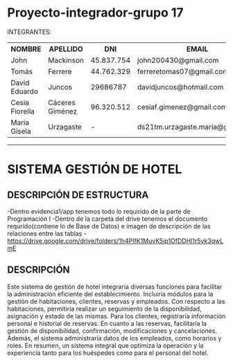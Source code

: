 # Proyecto-integrador-grupo 17
 INTEGRANTES:
 <table style="width: 100%;">
  <tr>
   <th>
    NOMBRE
   </th>
   <th>
    APELLIDO
   </th>
   <th>
    DNI
   </th>
   <th>
    EMAIL
   </th>
   <th>
    REPOSITORIO GIT
   </th>
   <th>
    REPOSITORIO PERSONAL
   </th>
   <tr>
    <td>
     John
    </td>
    <td>
     Mackinson
    </td>
    <td>
     45.837.754
    </td>
    <td>
     john200430@gmail.com
    </td>
    <td>
      https://github.com/johnmack10
    </td>
    <td>
      https://github.com/johnmack10/repo_personal
    </td>
   </tr>
  <tr>
    <td>
     Tomás
    </td>
    <td>
     Ferrere
    </td>
    <td>
     44.762.329
    </td>
    <td>
     ferreretomas07@gmail.com
    </td>
    <td>
      https://github.com/ttomy14
    </td>
    <td>
      https://github.com/ttomy14/Repositorio_Personal
    </td>
   </tr>
  <tr>
    <td>
     David Eduardo
    </td>
   <td>
     Juncos
    </td>
    <td>
     29686787
    </td>
    <td>
     davidjuncos@hotmail.com
    </td>
    <td>
      https://github.com/davidJuncos
    </td>
    <td>
      https://github.com/davidJuncos/Personal-ISPC-Evidencia2
    </td>
   </tr>
  <tr>
  
   </tr>
  </tr>
  </th>
   <tr>
    <td>
    Cesia Fiorella 
    </td>
    <td>
     Cáceres Giménez
    </td>
    <td>
   96.320.512
    </td>
    <td>
    cesiaf.gimenez@gmail.com
    </td>
    <td>
     https://github.com/Cesiaf
    </td>
    <td>
      .
    </td>
   </tr>
   </th>
   <tr>
    <td>
     Maria Gisela
    </td>
    <td>
    Urzagaste
    </td>
    <td>
     -
    </td>
    <td>
     ds21tm.urzagaste.maria@gmail.com
    </td>
    <td>
      https://github.com/Mar-Urzag
    </td>
    <td>
     -
    </td>
   </tr>
 </table>
 

---

# SISTEMA GESTIÓN DE HOTEL

## DESCRIPCIÓN DE ESTRUCTURA
-Dentro evidencia1/app tenemos todo lo requirido de la parte de Programación I 
-Dentro de la carpeta del drive tenemos el documento requrido(contiene lo de Base de Datos) e imagen de descripción de las relaciones entre las tablas
-https://drive.google.com/drive/folders/1h4PIfK1MuvK5ip1OfDDHI1r5vk3qwLmE

## DESCRIPCIÓN 

Este sistema de gestión de hotel integraría diversas funciones para facilitar la administración eficiente del establecimiento. Incluiría módulos para la gestión de habitaciones, clientes, reservas y empleados. Con respecto a las habitaciones, permitiría realizar un seguimiento de la disponibilidad, asignación y estado de las mismas. Para los clientes, registraría información personal e historial de reservas. En cuanto a las reservas, facilitaría la gestión de disponibilidad, confirmación, modificaciones y cancelaciones. Además, el sistema administraría datos de los empleados, como horarios y roles. En resumen, un sistema integral que optimiza la operación y la experiencia tanto para los huéspedes como para el personal del hotel.




